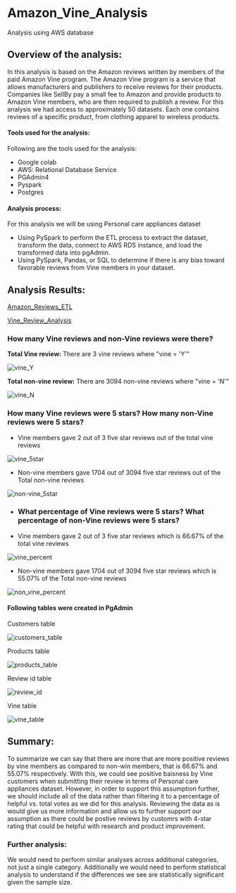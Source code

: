 # Amazon_Vine_Analysis
Analysis using AWS database

## Overview of the analysis:

In this analysis is based on the Amazon reviews written by members of the paid Amazon Vine program. The Amazon Vine program is a service that allows manufacturers and publishers to receive reviews for their products. Companies like SellBy pay a small fee to Amazon and provide products to Amazon Vine members, who are then required to publish a review. For this analysis we had access to approximately 50 datasets. Each one contains reviews of a specific product, from clothing apparel to wireless products. 

#### Tools used for the analysis:
Following are the tools used for the analysis:
- Google colab 
- AWS: Relational Database Service
- PGAdmin4
- Pyspark
- Postgres

#### Analysis process:
For this analysis we will be using Personal care appliances dataset
- Using PySpark to perform the ETL process to extract the dataset, transform the data, connect to AWS RDS instance, and load the transformed data into pgAdmin. 
- Using PySpark, Pandas, or SQL to determine if there is any bias toward favorable reviews from Vine members in your dataset.


## Analysis Results: 

[Amazon_Reviews_ETL](/Amazon_Reviews_ETL.ipynb)

[Vine_Review_Analysis](/Vine_Review_Analysis.ipynb)

### How many Vine reviews and non-Vine reviews were there?

**Total Vine review:** There are 3 vine reviews where "vine = 'Y'"

![vine_Y](https://user-images.githubusercontent.com/111251560/208995301-c5d196f2-90c4-4374-b564-f40b4dd6fda9.png)

**Total non-vine review:** There are 3094 non-vine reviews where "vine = 'N'"

![vine_N](https://user-images.githubusercontent.com/111251560/208997094-3f43d5eb-7fe2-42c1-b1a6-2229b1a3aa78.png)


### How many Vine reviews were 5 stars? How many non-Vine reviews were 5 stars?
- Vine members gave 2 out of 3 five star reviews out of the total vine reviews

![vine_5star](https://user-images.githubusercontent.com/111251560/209001080-c2ea4589-9b99-4d33-b3ee-2500f29b113e.png)

- Non-vine members gave 1704 out of 3094 five star reviews out of the Total non-vine reviews
 
![non-vine_5star](https://user-images.githubusercontent.com/111251560/209001130-697c9efc-1383-4b82-bd16-41182d5e7733.png)

- ### What percentage of Vine reviews were 5 stars? What percentage of non-Vine reviews were 5 stars?

- Vine members gave 2 out of 3 five star reviews which is 66.67% of the total vine reviews

![vine_percent](https://user-images.githubusercontent.com/111251560/209000571-b6efc8e5-f1f9-4464-b9c5-238e2d8f4e2d.png)

- Non-vine members gave 1704 out of 3094 five star reviews which is 55.07% of the Total non-vine reviews
 
 ![non_vine_percent](https://user-images.githubusercontent.com/111251560/209000597-27894672-8b06-4cef-96d0-43592ce488d1.png)


#### Following tables were created in PgAdmin

Customers table

![customers_table](https://user-images.githubusercontent.com/111251560/209004466-6f55e3a1-02db-4698-be1a-1f190b147483.png)

Products table

![products_table](https://user-images.githubusercontent.com/111251560/209004470-40b87797-fbce-44db-9c93-1af36278e87a.png)

Review id table

![review_id](https://user-images.githubusercontent.com/111251560/209004526-810b885a-5f36-4a32-964e-c524cf5daa53.png)

Vine table

![vine_table](https://user-images.githubusercontent.com/111251560/209004484-63a8f8e0-ed04-4dfe-8e33-c1d58aa0679b.png)



## Summary: 

To summarize we can say that there are more that are more positive reviews by vine members as compared to non-win members, that is 66.67% and 55.07% respectively. With this, we could see positive baisness by Vine customers when submitting their review in terms of Personal care appliances dataset. However, in order to support this assumption further, we should include all of the data rather than filtering it to a percentage of helpful vs. total votes as we did for this analysis. Reviewing the data as is would give us more information and allow us to further support our assumption as there could be postive reviews by customrs with 4-star rating that could be helpful with research and product improvement.
 
### Further analysis:
We would need to perform similar analyses across additional categories, not just a single category. Additionally we would need to perform statistical analysis to understand if the differences we see are statistically significant given the sample size.
